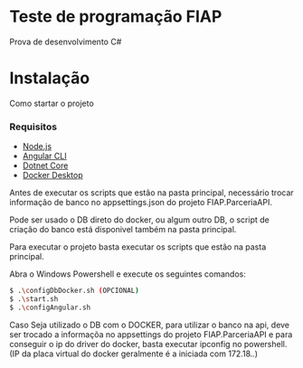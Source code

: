 # Teste de programação FIAP

Prova de desenvolvimento C#

# Instalação

Como startar o projeto

### Requisitos

* [Node.js](https://nodejs.org/)
* [Angular CLI](https://cli.angular.io)
* [Dotnet Core](https://dotnet.microsoft.com/download)
* [Docker Desktop](https://www.docker.com/products/docker-desktop)

Antes de executar os scripts que estão na pasta principal, necessário trocar informação de banco no appsettings.json do projeto FIAP.ParceriaAPI.

Pode ser usado o DB direto do docker, ou algum outro DB, o script de criação do banco está disponivel também na pasta principal.

Para executar o projeto basta executar os scripts que estão na pasta principal.

Abra o Windows Powershell e execute os seguintes comandos:

```sh
$ .\configDbDocker.sh (OPCIONAL)
$ .\start.sh 
$ .\configAngular.sh
```

Caso Seja utilizado o DB com o DOCKER, para utilizar o banco na api, deve ser trocado a informaçõa no appsettings do projeto FIAP.ParceriaAPI e para conseguir o ip do driver do docker, basta executar ipconfig no powershell. (IP da placa virtual do docker geralmente é a iniciada com 172.18.*.*)
